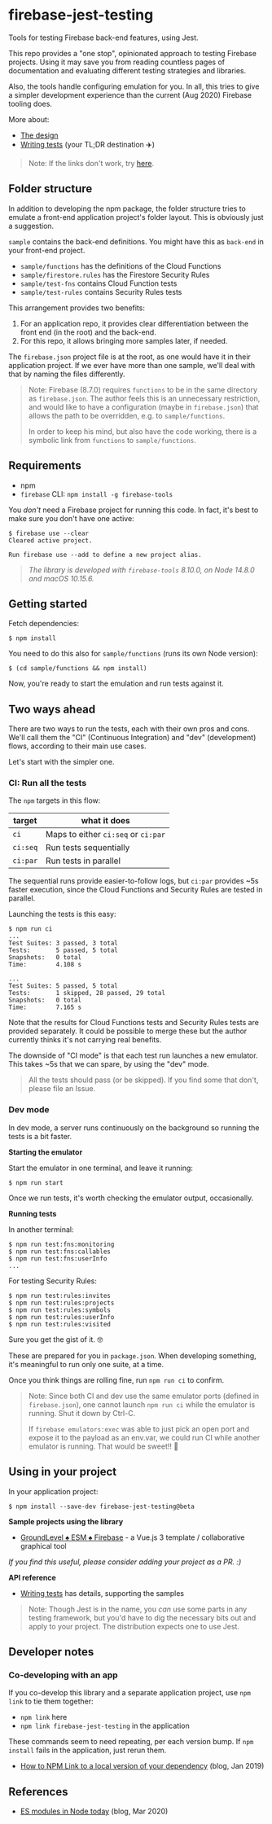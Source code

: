 # firebase-jest-testing

Tools for testing Firebase back-end features, using Jest.

This repo provides a "one stop", opinionated approach to testing Firebase projects. Using it may save you from reading countless pages of documentation and evaluating different testing strategies and libraries.

Also, the tools handle configuring emulation for you. In all, this tries to give a simpler development experience than the current (Aug 2020) Firebase tooling does.

<!-- More on the above:
- Your app code should not need to have if/else's based on whether you target an emulated back-end or the one running in the cloud. 
- Your app code should not need have emulation specific constants in it.
-->

More about:

- [The design](DESIGN.md)
- [Writing tests](Writing%20tests.md) (your TL;DR destination ✈️)

<!-- Editor's note:
Above links won't work in the published npm page.
-->

>Note: If the links don't work, try [here](https://github.com/akauppi/firebase-jest-testing).


## Folder structure

In addition to developing the npm package, the folder structure tries to emulate a front-end application project's folder layout. This is obviously just a suggestion.

`sample` contains the back-end definitions. You might have this as `back-end` in your front-end project.

- `sample/functions` has the definitions of the Cloud Functions
- `sample/firestore.rules` has the Firestore Security Rules
- `sample/test-fns` contains Cloud Function tests
- `sample/test-rules` contains Security Rules tests


This arrangement provides two benefits:

1. For an application repo, it provides clear differentiation between the front end (in the root) and the back-end.
2. For this repo, it allows bringing more samples later, if needed.

The `firebase.json` project file is at the root, as one would have it in their application project. If we ever have more than one sample, we'll deal with that by naming the files differently.

>Note: Firebase (8.7.0) requires `functions` to be in the same directory as `firebase.json`. The author feels this is an unnecessary restriction, and would like to have a configuration (maybe in `firebase.json`) that allows the path to be overridden, e.g. to `sample/functions`.
>
>In order to keep his mind, but also have the code working, there is a symbolic link from `functions` to `sample/functions`.


## Requirements

- npm
- `firebase` CLI:
   `npm install -g firebase-tools`

<!-- tbd. is this strictly necessary?
Set up the Firestore emulator:

```
$ firebase setup:emulators:firestore
```
-->

You *don't* need a Firebase project for running this code. In fact, it's best to make sure you don't have one active:

```
$ firebase use --clear
Cleared active project.

Run firebase use --add to define a new project alias.
```

>*The library is developed with `firebase-tools` 8.10.0, on Node 14.8.0 and macOS 10.15.6.*

## Getting started

Fetch dependencies:

```
$ npm install
```

You need to do this also for `sample/functions` (runs its own Node version):

```
$ (cd sample/functions && npm install)
```

Now, you're ready to start the emulation and run tests against it.


## Two ways ahead

There are two ways to run the tests, each with their own pros and cons. We'll call them the "CI" (Continuous Integration) and "dev" (development) flows, according to their main use cases.

Let's start with the simpler one.


### CI: Run all the tests

The `npm` targets in this flow:

|target|what it does|
|---|---|
|`ci`|Maps to either `ci:seq` or `ci:par`|
|`ci:seq`|Run tests sequentially|
|`ci:par`|Run tests in parallel|

The sequential runs provide easier-to-follow logs, but `ci:par` provides ~5s faster execution, since the Cloud Functions and Security Rules are tested in parallel.

Launching the tests is this easy:

```
$ npm run ci
...
Test Suites: 3 passed, 3 total
Tests:       5 passed, 5 total
Snapshots:   0 total
Time:        4.108 s

...
Test Suites: 5 passed, 5 total
Tests:       1 skipped, 28 passed, 29 total
Snapshots:   0 total
Time:        7.165 s
```

Note that the results for Cloud Functions tests and Security Rules tests are provided separately. It could be possible to merge these but the author currently thinks it's not carrying real benefits.

The downside of "CI mode" is that each test run launches a new emulator. This takes ~5s that we can spare, by using the "dev" mode.

>All the tests should pass (or be skipped). If you find some that don't, please file an Issue.


### Dev mode

In dev mode, a server runs continuously on the background so running the tests is a bit faster.

**Starting the emulator**

Start the emulator in one terminal, and leave it running:

```
$ npm run start
```

Once we run tests, it's worth checking the emulator output, occasionally.

**Running tests**

In another terminal:

```
$ npm run test:fns:monitoring
$ npm run test:fns:callables
$ npm run test:fns:userInfo
...
```

For testing Security Rules:

```
$ npm run test:rules:invites
$ npm run test:rules:projects
$ npm run test:rules:symbols
$ npm run test:rules:userInfo
$ npm run test:rules:visited
```

Sure you get the gist of it. 🤓

These are prepared for you in `package.json`. When developing something, it's meaningful to run only one suite, at a time.

Once you think things are rolling fine, run `npm run ci` to confirm.

>Note: Since both CI and dev use the same emulator ports (defined in `firebase.json`), one cannot launch `npm run ci` while the emulator is running. Shut it down by Ctrl-C.
>
>If `firebase emulators:exec` was able to just pick an open port and expose it to the payload as an env.var, we could run CI while another emulator is running. That would be sweet!! 🍬


## Using in your project

In your application project:

```
$ npm install --save-dev firebase-jest-testing@beta
```

<!-- bygones: was using GitHub Packages

The package is published only to GitHub Packages (not npm registry). In order to use these, your application project must:

Have a `.npmrc` file:

```
registry=https://npm.pkg.github.com/akauppi
```

```
$ npm install --save-dev firebase-jest-testing@beta
```

GitHub Packages shows through the npm registry packages, so you can still use such as well. We hope this little annoyance is not too much to bare - it's simply more easy for the author to publish to GitHub Packages vs. npm registry.
-->

**Sample projects using the library**

- [GroundLevel ♠️ ESM ♠️ Firebase](https://github.com/akauppi/GroundLevel-es6-firebase-web) - a Vue.js 3 template / collaborative graphical tool

*If you find this useful, please consider adding your project as a PR. :)*

**API reference**

- [Writing tests](Writing%20tests.md) has details, supporting the samples

>Note: Though Jest is in the name, you *can* use some parts in any testing framework, but you'd have to dig the necessary bits out and apply to your project. The distribution expects one to use Jest.

## Developer notes

### Co-developing with an app

If you co-develop this library and a separate application project, use `npm link` to tie them together:

- `npm link` here
- `npm link firebase-jest-testing` in the application

These commands seem to need repeating, per each version bump. If `npm install` fails in the application, just rerun them.

- [How to NPM Link to a local version of your dependency](https://medium.com/@AidThompsin/how-to-npm-link-to-a-local-version-of-your-dependency-84e82126667a) (blog, Jan 2019)


## References

- [ES modules in Node today](https://blog.logrocket.com/es-modules-in-node-today/) (blog, Mar 2020)
